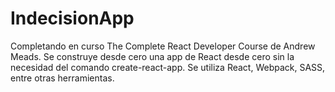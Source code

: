 # IndecisionApp

Completando en curso The Complete React Developer Course de Andrew Meads. Se construye desde cero una app de React desde cero sin la necesidad del comando create-react-app.
Se utiliza React, Webpack, SASS, entre otras herramientas.

